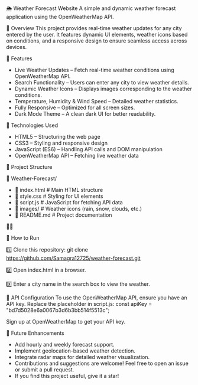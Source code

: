 
🌦️ Weather Forecast Website
A simple and dynamic weather forecast application using the OpenWeatherMap API.

📌 Overview
This project provides real-time weather updates for any city entered by the user. It features dynamic UI elements, weather icons based on conditions, and a responsive design to ensure seamless access across devices.


🚀 Features
- Live Weather Updates – Fetch real-time weather conditions using OpenWeatherMap API.
- Search Functionality – Users can enter any city to view weather details.
- Dynamic Weather Icons – Displays images corresponding to the weather conditions.
- Temperature, Humidity & Wind Speed – Detailed weather statistics.
- Fully Responsive – Optimized for all screen sizes.
- Dark Mode Theme – A clean dark UI for better readability.

🔧 Technologies Used
- HTML5 – Structuring the web page
- CSS3 – Styling and responsive design
- JavaScript (ES6) – Handling API calls and DOM manipulation
- OpenWeatherMap API – Fetching live weather data

📂 Project Structure

📂 Weather-Forecast/
 - 📜 index.html        # Main HTML structure
 - 📜 style.css         # Styling for UI elements
 - 📜 script.js         # JavaScript for fetching API data
 - 📂 images/           # Weather icons (rain, snow, clouds, etc.)
 - 📜 README.md         # Project documentation



🎯 How to Run

1️⃣ Clone this repository:
git clone https://github.com/Samagra12725/weather-forecast.git

2️⃣ Open index.html in a browser. 

3️⃣ Enter a city name in the search box to view the weather.

📌 API Configuration
To use the OpenWeatherMap API, ensure you have an API key. Replace the placeholder in script.js:
const apiKey = "bd7d5028e6a0067b3d6b3bb514f5513c";


Sign up at OpenWeatherMap to get your API key.

🔧 Future Enhancements
- Add hourly and weekly forecast support.
- Implement geolocation-based weather detection.
- Integrate radar maps for detailed weather visualization.
- Contributions and suggestions are welcome! Feel free to open an issue or submit a pull request.
- If you find this project useful, give it a star!



